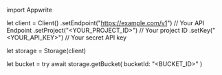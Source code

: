 import Appwrite

let client = Client()
    .setEndpoint("https://example.com/v1") // Your API Endpoint
    .setProject("<YOUR_PROJECT_ID>") // Your project ID
    .setKey("<YOUR_API_KEY>") // Your secret API key

let storage = Storage(client)

let bucket = try await storage.getBucket(
    bucketId: "<BUCKET_ID>"
)

